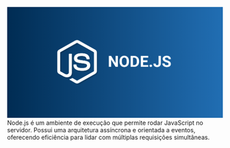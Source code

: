 <img src="https://github.com/TiciB/poc-eacelera/raw/main/Nivelamento/imgnode.png"/>
Node.js é um ambiente de execução que permite rodar JavaScript no servidor. Possui uma arquitetura assíncrona e orientada a eventos, oferecendo eficiência para lidar com múltiplas requisições simultâneas.
